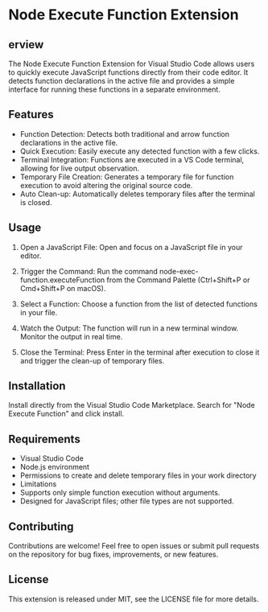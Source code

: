 # Node Execute Function Extension

## erview

The Node Execute Function Extension for Visual Studio Code allows users to quickly execute JavaScript functions directly from their code editor. It detects function declarations in the active file and provides a simple interface for running these functions in a separate environment.

## Features

- Function Detection: Detects both traditional and arrow function declarations in the active file.
- Quick Execution: Easily execute any detected function with a few clicks.
- Terminal Integration: Functions are executed in a VS Code terminal, allowing for live output observation.
- Temporary File Creation: Generates a temporary file for function execution to avoid altering the original source code.
- Auto Clean-up: Automatically deletes temporary files after the terminal is closed.

## Usage

1. Open a JavaScript File: Open and focus on a JavaScript file in your editor.

2. Trigger the Command: Run the command node-exec-function.executeFunction from the Command Palette (Ctrl+Shift+P or Cmd+Shift+P on macOS).

3. Select a Function: Choose a function from the list of detected functions in your file.

4. Watch the Output: The function will run in a new terminal window. Monitor the output in real time.

5. Close the Terminal: Press Enter in the terminal after execution to close it and trigger the clean-up of temporary files.

## Installation

Install directly from the Visual Studio Code Marketplace. Search for "Node Execute Function" and click install.

## Requirements

- Visual Studio Code
- Node.js environment
- Permissions to create and delete temporary files in your work directory
- Limitations
- Supports only simple function execution without arguments.
- Designed for JavaScript files; other file types are not supported.

## Contributing

Contributions are welcome! Feel free to open issues or submit pull requests on the repository for bug fixes, improvements, or new features.

## License

This extension is released under MIT, see the LICENSE file for more details.
